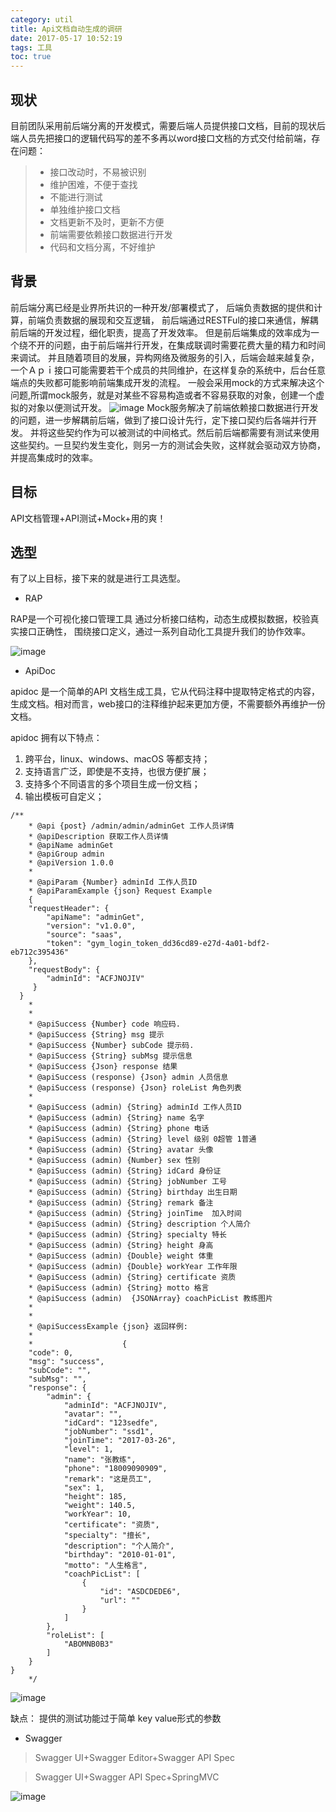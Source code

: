 ```yaml
---
category: util
title: Api文档自动生成的调研
date: 2017-05-17 10:52:19
tags: 工具
toc: true
---
```


<!--more-->
## 现状
  目前团队采用前后端分离的开发模式，需要后端人员提供接口文档，目前的现状后端人员先把接口的逻辑代码写的差不多再以word接口文档的方式交付给前端，存在问题：
         
>  -  接口改动时，不易被识别
>  -  维护困难，不便于查找
>  -  不能进行测试
>  -  单独维护接口文档
>  -  文档更新不及时，更新不方便
>  -  前端需要依赖接口数据进行开发
>  -  代码和文档分离，不好维护

## 背景

   前后端分离已经是业界所共识的一种开发/部署模式了，
   后端负责数据的提供和计算，前端负责数据的展现和交互逻辑，
   前后端通过RESTFul的接口来通信，解耦前后端的开发过程，细化职责，提高了开发效率。
   但是前后端集成的效率成为一个绕不开的问题，由于前后端并行开发，在集成联调时需要花费大量的精力和时间来调试。
   并且随着项目的发展，异构网络及微服务的引入，后端会越来越复杂，一个Ａｐｉ接口可能需要若干个成员的共同维护，在这样复杂的系统中，后台任意端点的失败都可能影响前端集成开发的流程。
   一般会采用mock的方式来解决这个问题,所谓mock服务，就是对某些不容易构造或者不容易获取的对象，创建一个虚拟的对象以便测试开发。
   ![image](http://ocpue1vvp.bkt.clouddn.com/Mock.jpeg)
   Mock服务解决了前端依赖接口数据进行开发的问题，进一步解耦前后端，做到了接口设计先行，定下接口契约后各端并行开发。
   并将这些契约作为可以被测试的中间格式。然后前后端都需要有测试来使用这些契约。一旦契约发生变化，则另一方的测试会失败，这样就会驱动双方协商，并提高集成时的效率。
   
   


## 目标
  API文档管理+API测试+Mock+用的爽！
  
## 选型
  有了以上目标，接下来的就是进行工具选型。
- RAP
   
RAP是一个可视化接口管理工具 通过分析接口结构，动态生成模拟数据，校验真实接口正确性， 围绕接口定义，通过一系列自动化工具提升我们的协作效率。

![image](http://ocpue1vvp.bkt.clouddn.com/RAP.png)
- ApiDoc

apidoc 是一个简单的API 文档生成工具，它从代码注释中提取特定格式的内容，生成文档。相对而言，web接口的注释维护起来更加方便，不需要额外再维护一份文档。

apidoc 拥有以下特点：

1.  跨平台，linux、windows、macOS 等都支持；
2. 支持语言广泛，即使是不支持，也很方便扩展；
3. 支持多个不同语言的多个项目生成一份文档；
4. 输出模板可自定义；

```
/**
	* @api {post} /admin/admin/adminGet 工作人员详情
	* @apiDescription 获取工作人员详情
	* @apiName adminGet
	* @apiGroup admin
	* @apiVersion 1.0.0
	* 
	* @apiParam {Number} adminId 工作人员ID
	* @apiParamExample {json} Request Example
 	{
    "requestHeader": {
        "apiName": "adminGet",
        "version": "v1.0.0",
        "source": "saas",
        "token": "gym_login_token_dd36cd89-e27d-4a01-bdf2-eb712c395436"
    },
    "requestBody": {
        "adminId": "ACFJNOJIV"
     }
  }
	*
	* 
	* @apiSuccess {Number} code 响应码.
	* @apiSuccess {String} msg 提示
	* @apiSuccess {Number} subCode 提示码.
	* @apiSuccess {String} subMsg 提示信息
	* @apiSuccess {Json} response 结果
	* @apiSuccess (response) {Json} admin 人员信息
	* @apiSuccess (response) {Json} roleList 角色列表
	* 
	* @apiSuccess (admin) {String} adminId 工作人员ID
	* @apiSuccess (admin) {String} name 名字
	* @apiSuccess (admin) {String} phone 电话
	* @apiSuccess (admin) {String} level 级别 0超管 1普通
	* @apiSuccess (admin) {String} avatar 头像
	* @apiSuccess (admin) {Number} sex 性别
    * @apiSuccess (admin) {String} idCard 身份证
    * @apiSuccess (admin) {String} jobNumber 工号
    * @apiSuccess (admin) {String} birthday 出生日期
    * @apiSuccess (admin) {String} remark 备注
    * @apiSuccess (admin) {String} joinTime  加入时间
    * @apiSuccess (admin) {String} description 个人简介
    * @apiSuccess (admin) {String} specialty 特长
    * @apiSuccess (admin) {String} height 身高
    * @apiSuccess (admin) {Double} weight 体重
    * @apiSuccess (admin) {Double} workYear 工作年限
    * @apiSuccess (admin) {String} certificate 资质
    * @apiSuccess (admin) {String} motto 格言
    * @apiSuccess (admin)  {JSONArray} coachPicList 教练图片
    * 
	*
	* @apiSuccessExample {json} 返回样例:
	*
	*                    {
    "code": 0,
    "msg": "success",
    "subCode": "",
    "subMsg": "",
    "response": {
        "admin": {
            "adminId": "ACFJNOJIV",
            "avatar": "",
            "idCard": "123sedfe",
            "jobNumber": "ssd1",
            "joinTime": "2017-03-26",
            "level": 1,
            "name": "张教练",
            "phone": "18009090909",
            "remark": "这是员工",
            "sex": 1,
            "height": 185,
            "weight": 140.5,
            "workYear": 10,
            "certificate": "资质",
            "specialty": "擅长",
            "description": "个人简介",
            "birthday": "2010-01-01",
            "motto": "人生格言",
            "coachPicList": [
                {
                    "id": "ASDCDEDE6",
                    "url": ""
                }
            ]
        },
        "roleList": [
            "ABOMNB0B3"
        ]
    }
}
	*/

```

![image](http://ocpue1vvp.bkt.clouddn.com/apidoc1.png)


缺点：
   提供的测试功能过于简单
   key value形式的参数
   
- Swagger



> Swagger UI+Swagger Editor+Swagger API Spec

> Swagger UI+Swagger API Spec+SpringMVC



![image](http://ocpue1vvp.bkt.clouddn.com/swagger.png)